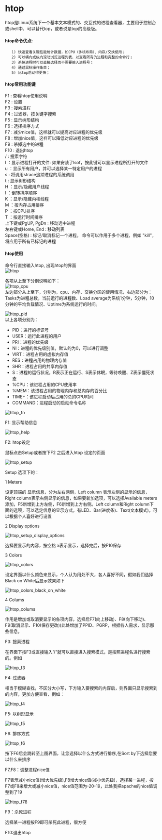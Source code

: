 # htop

htop是Linux系统下一个基本文本模式的、交互式的进程查看器，主要用于控制台或shell中，可以替代top，或者说是top的高级版。  

#### htop命令优点:

       1) 快速查看关键性能统计数据，如CPU（多核布局）、内存/交换使用；
       2) 可以横向或纵向滚动浏览进程列表，以查看所有的进程和完整的命令行；
       3) 杀掉进程时可以直接选择而不需要输入进程号；
       4) 通过鼠标操作条目；
       5) 比top启动得更快；

#### htop常用功能键  

F1 : 查看htop使用说明        
F2 : 设置        
F3 : 搜索进程      
F4 : 过滤器，按关键字搜索      
F5 : 显示树形结构    
F6 : 选择排序方式          
F7 : 减少nice值，这样就可以提高对应进程的优先级          
F8 : 增加nice值，这样可以降低对应进程的优先级        
F9 : 杀掉选中的进程        
F10 : 退出htop        
/ : 搜索字符      
l ：显示进程打开的文件: 如果安装了lsof，按此键可以显示进程所打开的文件  
u ：显示所有用户，并可以选择某一特定用户的进程      
s : 将调用strace追踪进程的系统调用        
t : 显示树形结构        
H ：显示/隐藏用户线程      
I ：倒转排序顺序      
K ：显示/隐藏内核线程          
M ：按内存占用排序      
P ：按CPU排序          
T ：按运行时间排序        
上下键或PgUP, PgDn : 移动选中进程      
左右键或Home, End : 移动列表      
Space(空格) : 标记/取消标记一个进程。
命令可以作用于多个进程，例如 "kill"，将应用于所有已标记的进程

#### htop使用

命令行直接输入htop, 出现htop的界面  
![htop](htop.png)  

各项从上至下分别说明如下：  
![htop_cpu](htop_cpu.png)  
左边部分从上至下，分别为，cpu、内存、交换分区的使用情况，右边部分为：Tasks为进程总数，当前运行的进程数、Load average为系统1分钟，5分钟，10分钟的平均负载情况、Uptime为系统运行的时间。 

![htop_pid](htop_pid.png)  
以上各项分别为：

* PID：进行的标识号
* USER：运行此进程的用户
* PRI：进程的优先级
* NI：进程的优先级别值，默认的为0，可以进行调整
* VIRT：进程占用的虚拟内存值
* RES：进程占用的物理内存值
* SHR：进程占用的共享内存值
* S：进程的运行状况，R表示正在运行、S表示休眠，等待唤醒、Z表示僵死状态
* %CPU：该进程占用的CPU使用率
* %MEM：该进程占用的物理内存和总内存的百分比
* TIME+：该进程启动后占用的总的CPU时间
* COMMAND：进程启动的启动命令名称  

![htop_fn](htop_fn.png)  

F1: 显示帮助信息  

![htop_help](htop_help.png)

F2: htop设定  

鼠标点击Setup或者按下F2 之后进入htop 设定的页面  

![htop_setup](htop_setup.png)  

Setup 选项下的：

1 Meters

设定顶端的 显示信息，分为左右两侧，Left column 表示左侧的显示的信息，Right column表示右侧显示的信息，如果要新加选项，可以选择Available meters添加，F5新增到上方左侧，F6新增到上方右侧。Left column和Right column下面的选项，可以选定信息的显示方式，有LED、Bar(进度条)、Text(文本模式)，可以根据个人喜好进行设置  

2 Display options  

![htop_setup_display_options](htop_setup_display_options.png)  

选择要显示的内容，按空格 x表示显示，选择完后，按F10保存  

3 Colors  

![htop_colors](htop_colors.png)  

设定界面以什么颜色来显示，个人认为用处不大，各人喜好不同，假如我们选择Black on White后显示效果如下

![htop_colors_black_on_white](htop_colors_black_on_white.png)  

4 Colums  

![htop_colums](htop_colums.png)  

作用是增加或取消要显示的各项内容，选择后F7(向上移动)、F8(向下移动)、F9(取消显示、F10(保存更改))此处增加了PPID、PGRP，根据各人需求，显示那些信息。  

F3: 搜索进程  

在界面下按F3或直接输入”/”就可以直接进入搜索模式，是按照进程名进行搜索的。例如  

![htop_f3](htop_f3.png)  

F4: 过滤器  

相当于模糊查找，不区分大小写，下方输入要搜索的内容后，则界面只显示搜索到的内容，更加方便查看，例如：  

![htop_f4](htop_f4.png)  

F5: 以树形显示  

![htop_f5](htop_f5.png)  

F6: 排序方式  

![htop_f6](htop_f6.png)  

按下F6后会跳转至上图界面，让您选择以什么方式进行排序,在Sort by下选择您要以什么来排序  

F7,F8：调整进程nice值

F7表示减小nice值(增大优先级),F8增大nice值(减小优先级)，选择某一进程，按F7或F8来增大或减小nice值，nice值范围为-20-19，此处我把apache的nice值调整到了19  

![htop_f78](htop_f78.png)  

F9：杀死进程

选择某一进程按F9即可杀死此进程，很方便

F10:退出htop
